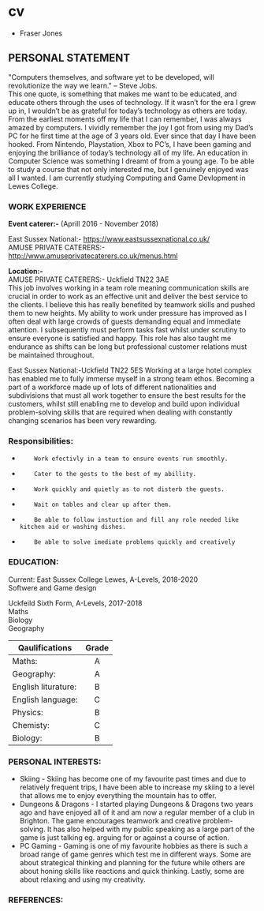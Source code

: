 # cv
- Fraser Jones
  
## PERSONAL STATEMENT
"Computers themselves, and software yet to be developed, will revolutionize the way we learn." – Steve Jobs. <br/> 
This one quote, is something that makes me want to be educated, and educate others through the uses of technology. If it wasn’t for the era I grew up in, I wouldn’t be as grateful for today’s technology as others are today. From the earliest moments off my life that I can remember, I was always amazed by computers. I vividly remember the joy I got from using my Dad’s PC for he first time at the age of 3 years old. Ever since that day I have been hooked. From Nintendo, Playstation, Xbox to PC’s, I have been gaming and enjoying the brilliance of today’s technology all of my life. An education in Computer Science was something I dreamt of from a young age. To be able to study a course that not only interested me, but I genuinely enjoyed was all I wanted. I am currently studying Computing and Game Devlopment in Lewes College.
 
### WORK EXPERIENCE
 


**Event caterer:-** (Aprill 2016 - November 2018)

 East Sussex National:- https://www.eastsussexnational.co.uk/  <br/>
 AMUSE PRIVATE CATERERS:- http://www.amuseprivatecaterers.co.uk/menus.html

**Location:-**  
 AMUSE PRIVATE CATERERS:- Uckfield TN22 3AE <br/>
 This job involves working in a team role meaning communication skills are crucial in order to work as an effective unit and deliver the best service to the clients. I believe this has really benefited by teamwork skills and pushed them to new heights. My ability to work under pressure has improved as I often deal with large crowds of guests demanding equal and immediate attention. I subsequently must perform tasks fast whilst under scrutiny to ensure everyone is satisfied and happy. This role has also taught me endurance as shifts can be long but professional customer relations must be maintained throughout. <br/>

 East Sussex National:-Uckfield TN22 5ES
  Working at a large hotel complex has enabled me to fully immerse myself in a strong team ethos. Becoming a part of a workforce made up of lots of different nationalities and subdivisions that must all work together to ensure the best results for the customers, whilst still enabling me to develop and build upon individual problem-solving skills that are required when dealing with constantly changing scenarios has been very rewarding.  <br/>



### Responsibilities:
 
-         Work efectivly in a team to ensure events run smoothly.  
-         Cater to the gests to the best of my abillity.  
-         Work quickly and quietly as to not disterb the guests. 
-         Wait on tables and clear up after them. 
-         Be able to follow instuction and fill any role needed like kitchen aid or washing dishes. 
-         Be able to solve imediate problems quickly and creatively 
         
  
 
### EDUCATION:
 
Current: East Sussex College Lewes, A-Levels, 2018-2020 <br/>
Softwere and Game design <br/>

Uckfeild Sixth Form, A-Levels, 2017-2018  <br/>
Maths <br/>
Biology <br/>
Geography <br/>

| Qaulifications     | Grade         |
| ------------------ |:-------------:|
| Maths:             | A             |
| Geography:         | A             |
| English liturature:| B             |
| English language:  | C             |
| Physics:           | B             |
| Chemisty:          | C             |
| Biology:           | B             |
 
 
### PERSONAL INTERESTS:
- Skiing - Skiing has become one of my favourite past times and due to relatively frequent trips, I have been able to increase my skiing to a level that allows me to enjoy everything the mountain has to offer.
- Dungeons & Dragons - I started playing Dungeons & Dragons two years ago and have enjoyed all of it and am now a regular member of a club in Brighton. The game encourages teamwork and creative problem-solving. It has also helped with my public speaking as a large part of the game is just talking eg. arguing for or against a course of action.
- PC Gaming - Gaming is one of my favourite hobbies as there is such a broad range of game genres which test me in different ways. Some are about strategical thinking and planning for the future while others are about honing skills like reactions and quick thinking. Lastly, some are about relaxing and using my creativity.
 
### REFERENCES:
